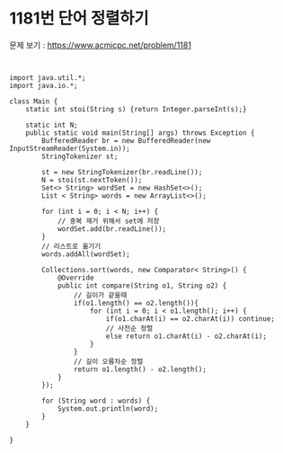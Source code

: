 # 1181번 단어 정렬하기

문제 보기 : <https://www.acmicpc.net/problem/1181>

<pre><code>

import java.util.*;
import java.io.*;

class Main {
    static int stoi(String s) {return Integer.parseInt(s);}

    static int N;
    public static void main(String[] args) throws Exception {
        BufferedReader br = new BufferedReader(new InputStreamReader(System.in));
        StringTokenizer st;

        st = new StringTokenizer(br.readLine());
        N = stoi(st.nextToken());
        Set<> String> wordSet = new HashSet<>();
        List < String> words = new ArrayList<>();

        for (int i = 0; i < N; i++) {
            // 중복 제거 위해서 set에 저장
            wordSet.add(br.readLine());
        }
        // 리스트로 옮기기
        words.addAll(wordSet);

        Collections.sort(words, new Comparator< String>() {
            @Override
            public int compare(String o1, String o2) {
                // 길이가 같을때
                if(o1.length() == o2.length()){
                    for (int i = 0; i < o1.length(); i++) {
                        if(o1.charAt(i) == o2.charAt(i)) continue;
                        // 사전순 정렬
                        else return o1.charAt(i) - o2.charAt(i);
                    }
                }
                // 길이 오름차순 정렬
                return o1.length() - o2.length();
            }
        });

        for (String word : words) {
            System.out.println(word);
        }
    }

}

</code></pre>